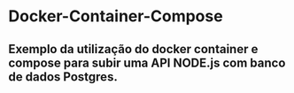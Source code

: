 ﻿# Docker-Container-Compose

 ## Exemplo da utilização do docker container e compose para subir uma API NODE.js com banco de dados Postgres.
